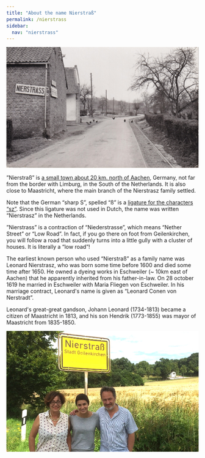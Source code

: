 ```yaml
---
title: "About the name Nierstraß"
permalink: /nierstrass
sidebar:
  nav: "nierstrass"
---
```


![Nierstrass, 1937](/assets/images/Nierstrass/Nierstrass-1937.jpg)

”Nierstraß” is [a small town about 20 km. north of Aachen](https://goo.gl/maps/jtZpWQ1rht66TfQR6), Germany, not far from the border with Limburg, in the South of the Netherlands.
It is also close to Maastricht, where the main branch of the Nierstrasz family settled.

Note that the German “sharp S”, spelled “ß” is a [ligature for the characters “sz”](https://en.wikipedia.org/wiki/%C3%9F). Since this ligature was not used in Dutch, the name was written “Nierstrasz” in the Netherlands.

”Nierstrass” is a contraction of “Niederstrasse”, which means “Nether Street” or “Low Road”. In fact, if you go there on foot from Geilenkirchen, you will follow a road that suddenly turns into a little gully with a cluster of houses. It is literally a “low road”!

The earliest known person who used “Nierstraß” as a family name was Leonard Nierstrasz, who was born some time before 1600 and died some time after 1650. 
He owned a dyeing works in Eschweiler (~ 10km east of Aachen) that he apparently inherited from his father-in-law. 
On 28 october 1619 he married in Eschweiler with Maria Fliegen von Eschweiler. 
In his marriage contract, Leonard's name is given as “Leonard Conen von Nerstradt”.

Leonard's great-great gandson, Johann Leonard (1734-1813) became a citizen of Maastricht in 1813, and his son Hendrik (1773-1855) was mayor of Maastricht from 1835-1850.

![Angela, Frida and Oscar, July 6, 2014](/assets/images/Nierstrass/Nierstrass-2014.jpg)
